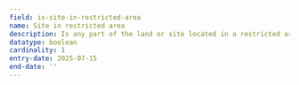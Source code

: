 ```yaml
---
field: is-site-in-restricted-area
name: Site in restricted area
description: Is any part of the land or site located in a restricted area? If True, application cannot proceed.
datatype: boolean
cardinality: 1
entry-date: 2025-07-15
end-date: ''
---
```

